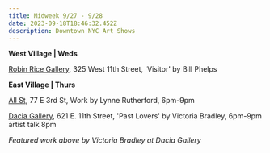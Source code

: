 ```yaml
---
title: Midweek 9/27 - 9/28
date: 2023-09-18T18:46:32.452Z
description: Downtown NYC Art Shows
---
```

**West Village | Weds** 

[Robin Rice Gallery](https://robinricegallery.com/), 325 West 11th Street, 'Visitor' by Bill Phelps

**East Village | Thurs** 

[All St](https://allstnyc.com/upcoming), 77 E 3rd St, Work by Lynne Rutherford, 6pm-9pm

[Dacia Gallery](http://www.daciagallery.com/), 621 E. 11th Street, 'Past Lovers' by Victoria Bradley, 6pm-9pm artist talk 8pm

*F﻿eatured work above by Victoria Bradley at Dacia Gallery*
